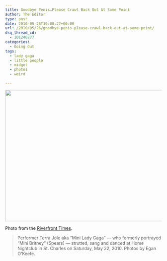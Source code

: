 ```yaml
---
title: Goodbye Penis…Please Crawl Back Out At Some Point
author: The Editor
type: post
date: 2010-05-26T19:00:27+00:00
url: /2010/05/26/goodbye-penis-please-crawl-back-out-at-some-point/
dsq_thread_id:
  - 101246277
categories:
  - Going Out
tags:
  - lady gaga
  - little people
  - midget
  - photos
  - weird

---
```

<a rel="attachment wp-att-4706" href="http://punchingkitty.com/2010/05/26/goodbye-penis-please-crawl-back-out-at-some-point/mini-lady-gaga-at-home-nightclub-4839428-87/"><img class="aligncenter size-full wp-image-4706" title="mini-lady-gaga-at-home-nightclub.4839428.87" src="http://media.punchingkitty.com/wordpress/2010/05/mini-lady-gaga-at-home-nightclub.4839428.87.jpeg?filter=full" alt="" width="565" height="424" /></a>

Photo from the <a href="http://www.riverfronttimes.com/slideshow/mini-lady-gaga-at-home-nightclub-29958969/2" target="_blank">Riverfront Times</a>.

> Performer Terra Jole aka &#8220;Mini Lady Gaga&#8221; &#8212; who formerly portrayed &#8220;Mini Britney&#8221; (Spears) &#8212; strutted, sang and danced at Home Nightclub in St. Charles on Saturday, May 22, 2010. Photos by Egan O&#8217;Keefe.